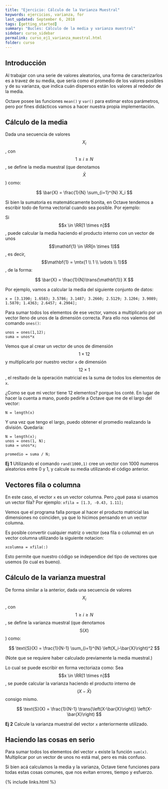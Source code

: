 ```yaml
---
title: "Ejercicio: Cálculo de la Varianza Muestral"
keywords: ejercicios, varianza, for
last_updated: September 6, 2018
tags: [getting_started]
summary: "Bucles: Cálculo de la media y varianza muestral"
sidebar: curso_sidebar
permalink: curso_ej1_varianza_muestral.html
folder: curso
---
```


## Introducción
Al trabajar con una serie de valores aleatorios, una forma de caracterizarlos
es a travez de su media, que sería como el promedio de los valores posibles
y de su varianza, que indica cuán dispersos están los valores al rededor
de la media.

Octave posee las funciones ``mean()`` y ``var()`` para estimar estos parámetros,
pero por fines didácticos vamos a hacer nuestra propia implementación.

## Cálculo de la media
Dada una secuencia de valores $$X_i$$, con $$1 \ge i \ge N$$, se define
la media muestral (que denotamos $$\bar{X}$$) como:

$$ \bar{X} = \frac{1}{N} \sum_{i=1}^{N} X_i $$

Si bien la sumatoria es matemáticamente bonita, en Octave tendemos a escribir
todo de forma vectorial cuando sea posible. Por ejemplo:


Si $$x \in \RR[1 \times n]$$, puede calcular la media haciendo el producto
interno con un vector de unos $$\mathbf{1} \in \RR[n \times 1]$$, es decir,
$$\mathbf{1} = \mtx{1 \\ 1 \\ \vdots \\ 1}$$, de la forma:

$$ \bar{X} = \frac{1}{N}\trans{\mathbf{1}} X  $$


Por ejemplo, vamos a calcular la media del siguiente conjunto de datos:

```
x = [3.1390; 1.6583; 3.5786; 3.1487; 3.2660; 2.5129; 3.1204; 3.9089; 1.5870; 1.4363; 2.6457; 4.2904];
```

Para sumar todos los elementos de ese vector, vamos a multiplicarlo por un vector
lleno de unos de la dimensión correcta. Para ello nos valemos del comando ``ones()``:

```
unos = ones(1,12);
suma = unos*x
```

Vemos que al crear un vector de unos de dimensión $$1\times 12$$ y multiplicarlo
por nuestro vector ``x`` de dimensión $$12 \times 1$$, el resltado de la operación
matricial es la suma de todos los elementos de ``x``.

¿Como se que mi vector tiene 12 elementos? porque los conté. En lugar de hacer
la cuenta a mano, puedo pedirle a Octave que me de el largo del vector:

```
N = length(x)
```

Y una vez que tengo el largo, puedo obtener el promedio realizando la división.
Quedaría:

```
N = length(x);
unos = ones(1, N);
suma = unos*x;

promedio = suma / N;
```


**Ej 1** Utilizando el comando ``rand(1000,1)`` cree un vector con 1000 numeros
aleatorios entre 0 y 1, y calcule su media utilizando el código anterior.

## Vectores fila o columna
En este caso, el vector ``x`` es un vector columna. Pero ¿qué pasa si usamos un vector
fila? Por ejemplo: ``xfila = [1.3, -0.43, 1.11];``

Vemos que el programa falla porque al hacer el producto matricial las dimensiones
no coinciden, ya que lo hicimos pensando en un vector columna.

Es posible convertir cualquier matriz o vector (sea fila o columna) en un vector
columna utilizando la siguiente notacion:

```
xcolumna = xfila(:)
```

Esto permite que nuestro código se independice del tipo de vectores que usemos
(lo cual es bueno).

## Cálculo de la varianza muestral
De forma similar a la anterior, dada una secuencia de valores
$$X_i$$, con $$1 \ge i \ge N$$, se define la varianza muestral
(que denotamos $$\text{S}(X)$$) como:

$$ \text{S}(X) = \frac{1}{N-1} \sum_{i=1}^{N} \left(X_i-\bar{X}\right)^2 $$

(Note que se requiere haber calculado previamente la media muestral.)

Lo cual se puede escribir en forma vectoriaza como:
Sea $$x \in \RR[1 \times n]$$, se puede calcular la varianza haciendo el producto
interno de $$(X-\bar{X})$$ consigo mismo.

$$ \text{S}(X) = \frac{1}{N-1} \trans{\left(X-\bar{X}\right)} \left(X-\bar{X}\right) $$

**Ej 2** Calcule la varianza muestral del vector ``x`` anteriormente utilizado.


## Haciendo las cosas en serio
Para sumar todos los elementos del vector ``x`` existe la función ``sum(x)``. Multiplicar
por un vector de unos no está mal, pero es más confuso.

Si bien acá calculamos la media y la varianza, Octave tiene funciones para todas estas
cosas comunes, que nos evitan errores, tiempo y esfuerzo.

{% include links.html %}